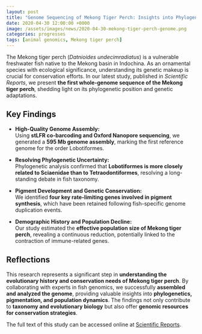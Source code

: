 ```yaml
---
layout: post
title: "Genome Sequencing of Mekong Tiger Perch: Insights into Phylogeny and Conservation"
date: 2020-04-30 12:00:00 +0000
image: /assets/images/news/2020-04-30-mekong-tiger-perch-genome.png
categories: progresses
tags: [animal genomics, Mekong tiger perch]
---
```


The Mekong tiger perch (*Datnioides undecimradiatus*) is a vulnerable freshwater fish native to the Mekong basin in Indochina. As an ornamental species with ecological significance, understanding its genetic makeup is crucial for conservation efforts. In our latest study, published in *Scientific Reports*, we present **the first whole-genome sequence of the Mekong tiger perch**, shedding light on its phylogenetic position and genetic adaptations.

## Key Findings

- **High-Quality Genome Assembly:**  
  Using **stLFR co-barcoding and Oxford Nanopore sequencing**, we generated a **595 Mb genome assembly**, marking the first reference genome for the order Lobotiformes.

- **Resolving Phylogenetic Uncertainty:**  
  Phylogenetic analysis confirmed that **Lobotiformes is more closely related to Sciaenidae than to Tetraodontiformes**, resolving a long-standing debate in fish taxonomy.

- **Pigment Development and Genetic Conservation:**  
  We identified **four key rate-limiting genes involved in pigment synthesis**, which have been retained following fish-specific genome duplication events.

- **Demographic History and Population Decline:**  
  Our study estimated the **effective population size of Mekong tiger perch**, revealing a continuous reduction, potentially linked to the contraction of immune-related genes.

## Reflections  

This research represents a significant step in **understanding the evolutionary history and conservation needs of Mekong tiger perch**. By collaborating with experts in fish genomics, we successfully **assembled and analyzed the genome**, providing valuable insights into **phylogenetics, pigmentation, and population dynamics**. The findings not only contribute to **taxonomy and evolutionary biology** but also offer **genomic resources for conservation strategies**.

The full text of this study can be accessed online at [Scientific Reports](https://www.nature.com/articles/s41598-020-64398-2).
